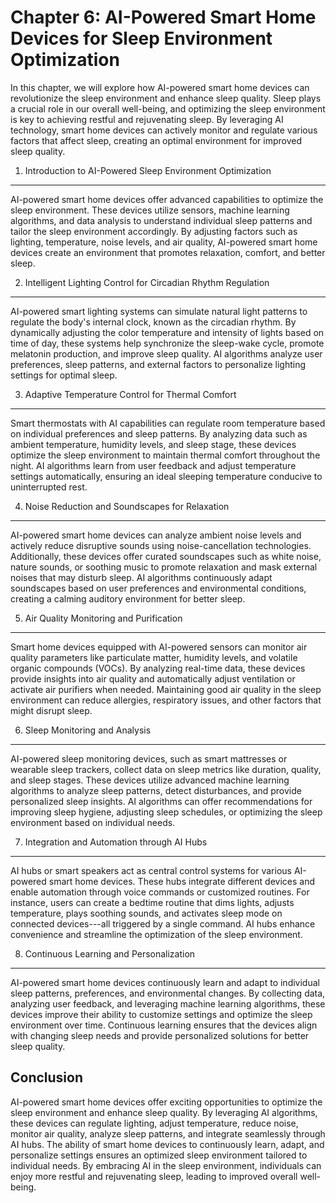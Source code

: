 Chapter 6: AI-Powered Smart Home Devices for Sleep Environment Optimization
===========================================================================

In this chapter, we will explore how AI-powered smart home devices can revolutionize the sleep environment and enhance sleep quality. Sleep plays a crucial role in our overall well-being, and optimizing the sleep environment is key to achieving restful and rejuvenating sleep. By leveraging AI technology, smart home devices can actively monitor and regulate various factors that affect sleep, creating an optimal environment for improved sleep quality.

1. Introduction to AI-Powered Sleep Environment Optimization
------------------------------------------------------------

AI-powered smart home devices offer advanced capabilities to optimize the sleep environment. These devices utilize sensors, machine learning algorithms, and data analysis to understand individual sleep patterns and tailor the sleep environment accordingly. By adjusting factors such as lighting, temperature, noise levels, and air quality, AI-powered smart home devices create an environment that promotes relaxation, comfort, and better sleep.

2. Intelligent Lighting Control for Circadian Rhythm Regulation
---------------------------------------------------------------

AI-powered smart lighting systems can simulate natural light patterns to regulate the body's internal clock, known as the circadian rhythm. By dynamically adjusting the color temperature and intensity of lights based on time of day, these systems help synchronize the sleep-wake cycle, promote melatonin production, and improve sleep quality. AI algorithms analyze user preferences, sleep patterns, and external factors to personalize lighting settings for optimal sleep.

3. Adaptive Temperature Control for Thermal Comfort
---------------------------------------------------

Smart thermostats with AI capabilities can regulate room temperature based on individual preferences and sleep patterns. By analyzing data such as ambient temperature, humidity levels, and sleep stage, these devices optimize the sleep environment to maintain thermal comfort throughout the night. AI algorithms learn from user feedback and adjust temperature settings automatically, ensuring an ideal sleeping temperature conducive to uninterrupted rest.

4. Noise Reduction and Soundscapes for Relaxation
-------------------------------------------------

AI-powered smart home devices can analyze ambient noise levels and actively reduce disruptive sounds using noise-cancellation technologies. Additionally, these devices offer curated soundscapes such as white noise, nature sounds, or soothing music to promote relaxation and mask external noises that may disturb sleep. AI algorithms continuously adapt soundscapes based on user preferences and environmental conditions, creating a calming auditory environment for better sleep.

5. Air Quality Monitoring and Purification
------------------------------------------

Smart home devices equipped with AI-powered sensors can monitor air quality parameters like particulate matter, humidity levels, and volatile organic compounds (VOCs). By analyzing real-time data, these devices provide insights into air quality and automatically adjust ventilation or activate air purifiers when needed. Maintaining good air quality in the sleep environment can reduce allergies, respiratory issues, and other factors that might disrupt sleep.

6. Sleep Monitoring and Analysis
--------------------------------

AI-powered sleep monitoring devices, such as smart mattresses or wearable sleep trackers, collect data on sleep metrics like duration, quality, and sleep stages. These devices utilize advanced machine learning algorithms to analyze sleep patterns, detect disturbances, and provide personalized sleep insights. AI algorithms can offer recommendations for improving sleep hygiene, adjusting sleep schedules, or optimizing the sleep environment based on individual needs.

7. Integration and Automation through AI Hubs
---------------------------------------------

AI hubs or smart speakers act as central control systems for various AI-powered smart home devices. These hubs integrate different devices and enable automation through voice commands or customized routines. For instance, users can create a bedtime routine that dims lights, adjusts temperature, plays soothing sounds, and activates sleep mode on connected devices---all triggered by a single command. AI hubs enhance convenience and streamline the optimization of the sleep environment.

8. Continuous Learning and Personalization
------------------------------------------

AI-powered smart home devices continuously learn and adapt to individual sleep patterns, preferences, and environmental changes. By collecting data, analyzing user feedback, and leveraging machine learning algorithms, these devices improve their ability to customize settings and optimize the sleep environment over time. Continuous learning ensures that the devices align with changing sleep needs and provide personalized solutions for better sleep quality.

Conclusion
----------

AI-powered smart home devices offer exciting opportunities to optimize the sleep environment and enhance sleep quality. By leveraging AI algorithms, these devices can regulate lighting, adjust temperature, reduce noise, monitor air quality, analyze sleep patterns, and integrate seamlessly through AI hubs. The ability of smart home devices to continuously learn, adapt, and personalize settings ensures an optimized sleep environment tailored to individual needs. By embracing AI in the sleep environment, individuals can enjoy more restful and rejuvenating sleep, leading to improved overall well-being.
